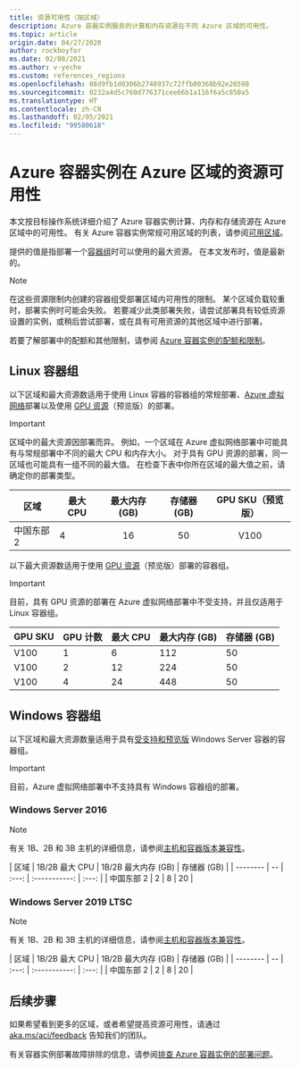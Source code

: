 ```yaml
---
title: 资源可用性（按区域）
description: Azure 容器实例服务的计算和内存资源在不同 Azure 区域的可用性。
ms.topic: article
origin.date: 04/27/2020
author: rockboyfor
ms.date: 02/08/2021
ms.author: v-yeche
ms.custom: references_regions
ms.openlocfilehash: 08d9fb1d0306b2748937c72ffb80368b92e26598
ms.sourcegitcommit: 0232a4d5c760d776371cee66b1a116f6a5c850a5
ms.translationtype: HT
ms.contentlocale: zh-CN
ms.lasthandoff: 02/05/2021
ms.locfileid: "99580618"
---
```

# <a name="resource-availability-for-azure-container-instances-in-azure-regions"></a>Azure 容器实例在 Azure 区域的资源可用性

本文按目标操作系统详细介绍了 Azure 容器实例计算、内存和存储资源在 Azure 区域中的可用性。 有关 Azure 容器实例常规可用区域的列表，请参阅[可用区域](https://azure.microsoft.com/global-infrastructure/services/?products=container-instances&regions=china-non-regional,china-east,china-east-2,china-north,china-north-2)。

提供的值是指部署一个[容器组](container-instances-container-groups.md)时可以使用的最大资源。 在本文发布时，值是最新的。

> [!NOTE]
> 在这些资源限制内创建的容器组受部署区域内可用性的限制。 某个区域负载较重时，部署实例时可能会失败。 若要减少此类部署失败，请尝试部署具有较低资源设置的实例，或稍后尝试部署，或在具有可用资源的其他区域中进行部署。

若要了解部署中的配额和其他限制，请参阅 [Azure 容器实例的配额和限制](container-instances-quotas.md)。

## <a name="linux-container-groups"></a>Linux 容器组

以下区域和最大资源数适用于使用 Linux 容器的容器组的常规部署、[Azure 虚拟网络](container-instances-vnet.md)部署以及使用 [GPU 资源](container-instances-gpu.md)（预览版）的部署。

> [!IMPORTANT]
> 区域中的最大资源因部署而异。 例如，一个区域在 Azure 虚拟网络部署中可能具有与常规部署中不同的最大 CPU 和内存大小。 对于具有 GPU 资源的部署，同一区域也可能具有一组不同的最大值。 在检查下表中你所在区域的最大值之前，请确定你的部署类型。

<!--AVAILABLE ON CHINAEAST2 SITE till on 07/21/2020-->
<!--CORRECT ON CPU:4 MEMORY:16-->

| 区域 | 最大 CPU | 最大内存 (GB) | 存储器 (GB) | GPU SKU（预览版） |
| -------- | -- | :---: | :-----------: | :---: |
| 中国东部 2  | 4 | 16 | 50 | V100 |

以下最大资源数适用于使用 [GPU 资源](container-instances-gpu.md)（预览版）部署的容器组。

> [!IMPORTANT]
> 目前，具有 GPU 资源的部署在 Azure 虚拟网络部署中不受支持，并且仅适用于 Linux 容器组。

<!--MOONCAKE: ONLY VALID ON V100-->

| GPU SKU | GPU 计数 | 最大 CPU | 最大内存 (GB) | 存储器 (GB) |
| --- | --- | --- | --- | --- |
| V100 | 1 | 6 | 112 | 50 |
| V100 | 2 | 12 | 224 | 50 |
| V100 | 4 | 24 | 448 | 50 |

## <a name="windows-container-groups"></a>Windows 容器组

以下区域和最大资源数量适用于具有[受支持和预览版](container-instances-faq.md#what-windows-base-os-images-are-supported) Windows Server 容器的容器组。

> [!IMPORTANT]
> 目前，Azure 虚拟网络部署中不支持具有 Windows 容器组的部署。

### <a name="windows-server-2016"></a>Windows Server 2016

> [!NOTE]
> 有关 1B、2B 和 3B 主机的详细信息，请参阅[主机和容器版本兼容性](https://docs.microsoft.com/virtualization/windowscontainers/deploy-containers/update-containers#host-and-container-version-compatibility)。

<!--CORRECT ON CPU:2 MEMORY:8-->

| 区域 | 1B/2B 最大 CPU | 1B/2B 最大内存 (GB) | 存储器 (GB) |
| -------- | -- | :---: | :-----------: | :---: |
| 中国东部 2  | 2 | 8 | 20 |
### <a name="windows-server-2019-ltsc"></a>Windows Server 2019 LTSC

> [!NOTE]
> 有关 1B、2B 和 3B 主机的详细信息，请参阅[主机和容器版本兼容性](https://docs.microsoft.com/virtualization/windowscontainers/deploy-containers/update-containers#host-and-container-version-compatibility)。

<!--CORRECT ON CPU:2 MEMORY:8-->

| 区域 | 1B/2B 最大 CPU | 1B/2B 最大内存 (GB) | 存储器 (GB) |
| -------- | -- | :---: | :-----------: | :---: |
| 中国东部 2  | 2 | 8 | 20 |




## <a name="next-steps"></a>后续步骤

如果希望看到更多的区域，或者希望提高资源可用性，请通过 [aka.ms/aci/feedback](https://aka.ms/aci/feedback) 告知我们的团队。

有关容器实例部署故障排除的信息，请参阅[排查 Azure 容器实例的部署问题](container-instances-troubleshooting.md)。

[azure-support]: https://support.azure.cn/support/support-azure/

<!--Update_Description: update meta properties, wording update, update link-->